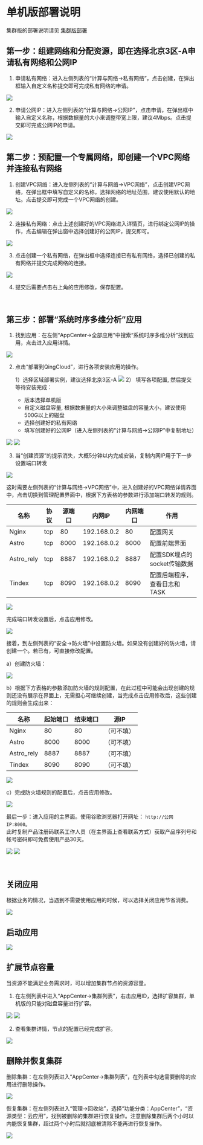 # 单机版部署说明

集群版的部署说明请见 [集群版部署](cluster.md)  

## 第一步：组建网络和分配资源，即在选择北京3区-A申请私有网络和公网IP  

1. 申请私有网络：进入左侧列表的“计算与网络->私有网络”，点击创建，在弹出框输入自定义名称提交即可完成私有网络的申请。  

![](/assets/qingcloud/stand-alone/sa-1.png)  

2. 申请公网IP：进入左侧列表的“计算与网络->公网IP”，点击申请，在弹出框中输入自定义名称，根据数据量的大小来调整带宽上限，建议4Mbps。点击提交即可完成公网IP的申请。  

![](/assets/qingcloud/stand-alone/sa-2.png)
 
## 第二步：预配置一个专属网络，即创建一个VPC网络并连接私有网络  

1. 创建VPC网络：进入左侧列表的“计算与网络->VPC网络”，点击创建VPC网络，在弹出框中填写自定义的名称，选择网络的地址范围，建议使用默认的地址。点击提交即可完成一个VPC网络的创建。 

![](/assets/qingcloud/stand-alone/sa-3.png)
 
2. 连接私有网络：点击上述创建好的VPC网络进入详情页，进行绑定公网IP的操作，点击编辑在弹出窗中选择创建好的公网IP，提交即可。 

![](/assets/qingcloud/stand-alone/sa-4-1.png)
 
3. 点击创建一个私有网络，在弹出框中选择连接已有私有网络，选择已创建的私有网络并提交完成网络的连接。

![](/assets/qingcloud/stand-alone/sa-4.png)
 
4. 提交后需要点击右上角的应用修改，保存配置。

 
## 第三步：部署“系统时序多维分析”应用  

1. 找到应用：在左侧“AppCenter->全部应用”中搜索“系统时序多维分析”找到应用，点击进入应用详情。

 ![](/assets/qingcloud/stand-alone/sa-5.png)

2. 点击“部署到QingCloud”，进行各项安装应用的操作。

    1）选择区域部署实例，建议选择北京3区-A
  ![](/assets/qingcloud/stand-alone/sa-6.png)
    2）	填写各项配置, 然后提交等待安装完成：
    * 版本选择单机版
    * 自定义磁盘容量, 根据数据量的大小来调整磁盘的容量大小，建议使用500G以上的磁盘
    * 选择创建好的私有网络
    * 填写创建好的公网IP（进入左侧列表的“计算与网络->公网IP”中复制地址）

  ![](/assets/qingcloud/stand-alone/sa-7.png)
   ![](/assets/qingcloud/stand-alone/sa-8.png)
    
3. 当“创建资源”的提示消失，大概5分钟以内完成安装，复制内网IP用于下一步设置端口转发

  ![](/assets/qingcloud/stand-alone/sa-9.png)

  这时需要左侧列表的“计算与网络->VPC网络”中，进入创建好的VPC网络详情界面中，点击切换到管理配置界面中，根据下方表格的参数进行添加端口转发的规则。

| 名称 | 协议 | 源端口 | 内网IP | 内网端口 | 作用 |
| ------ | ------ | ------ | ------ |------ |------ |
| Nginx | tcp | 80 | 192.168.0.2 | 80 | 配置网关
| Astro | tcp | 8000 | 192.168.0.2 | 8000 | 配置前端界面
| Astro_rely | tcp | 8887 | 192.168.0.2 | 8887 | 配置SDK埋点的socket传输数据
| Tindex | tcp | 8090 | 192.168.0.2 | 8090 | 配置后端程序，查看日志和TASK
				
 ![](/assets/qingcloud/stand-alone/sa-10.png) 


完成端口转发设置后，点击应用修改。

   ![](/assets/qingcloud/stand-alone/sa-11.png) 

接着，到左侧列表的“安全->防火墙”中设置防火墙。如果没有创建好的防火墙，请创建一个。若已有，可直接修改配置。

a）创建防火墙：

  ![](/assets/qingcloud/stand-alone/sa-12.png) 


b）根据下方表格的参数添加防火墙的规则配置，在此过程中可能会出现创建的规则还没有展示在界面上，无需担心可继续创建，当完成点击应用修改后，这些创建的规则会生成出来：

| 名称 | 起始端口 | 结束端口 | 源IP |
| ------ | ------ | ------ | ------ |
| Nginx | 80 | 80 | （可不填） |
| Astro | 8000 | 8000 | （可不填） |
| Astro_rely | 8887 | 8887 | （可不填） |
| Tindex | 8090 | 8090 | （可不填） |

  ![](/assets/qingcloud/stand-alone/sa-13.png) 
 

c）完成防火墙规则的配置后，点击应用修改。

![](/assets/qingcloud/stand-alone/sa-14.png) 

最后一步：进入应用的主界面。使用谷歌浏览器打开网址： `http://公网IP:8000`。  
此时复制产品注册码联系工作人员（在主界面上查看联系方式）获取产品序列号和帐号密码即可免费使用产品30天。

![](/assets/qingcloud/stand-alone/sa-15.png) 
![](/assets/qingcloud/stand-alone/sa-16.png) 

 

 
## 关闭应用
根据业务的情况，当遇到不需要使用应用的时候，可以选择关闭应用节省消费。

 ![](/assets/qingcloud/stand-alone/sa-17.png) 


## 启动应用
  ![](/assets/qingcloud/stand-alone/sa-18.png) 


## 扩展节点容量
当资源不能满足业务需求时，可以增加集群节点的资源容量。

1. 在左侧列表中进入“AppCenter->集群列表”，右击应用ID，选择扩容集群，单机版的只能对磁盘容量进行扩容。

![](/assets/qingcloud/stand-alone/sa-19.png) 
![](/assets/qingcloud/stand-alone/sa-20.png) 
 

2. 查看集群详情，节点的配置已经完成扩容。

![](/assets/qingcloud/stand-alone/sa-22.png)  

## 删除并恢复集群

删除集群：在左侧列表进入“AppCenter->集群列表”，在列表中勾选需要删除的应用进行删除操作。

![](/assets/qingcloud/stand-alone/sa-23.png)  
 

恢复集群：在左侧列表进入“管理->回收站”，选择“功能分类：AppCenter”，“资源类型：云应用”，找到被删除的集群进行恢复操作。注意删除集群后两个小时以内能恢复集群，超过两个小时后就彻底被清除不能再进行恢复操作。

 ![](/assets/qingcloud/stand-alone/sa-24.png)  
